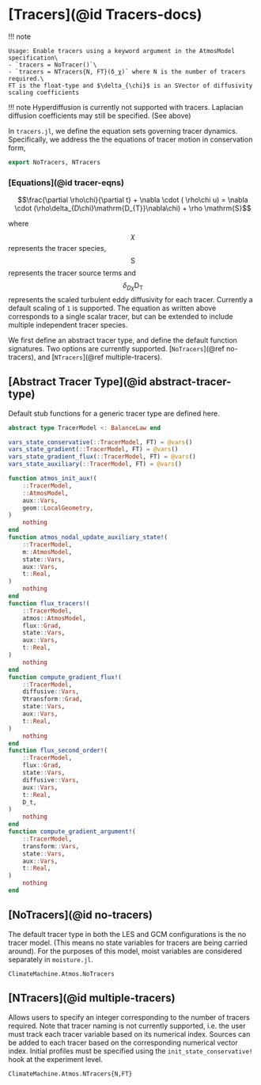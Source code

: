 # [Tracers](@id Tracers-docs)

!!! note

    Usage: Enable tracers using a keyword argument in the AtmosModel
    specification\
    - `tracers = NoTracer()`\
    - `tracers = NTracers{N, FT}(δ_χ)` where N is the number of tracers
    required.\
    FT is the float-type and $\delta_{\chi}$ is an SVector of diffusivity
    scaling coefficients

!!! note
    Hyperdiffusion is currently not supported with tracers. Laplacian
    diffusion coefficients may still be specified. (See above)


In `tracers.jl`, we define the equation sets governing tracer
dynamics. Specifically, we address the the equations of tracer motion in
conservation form,

```julia
export NoTracers, NTracers
```

### [Equations](@id tracer-eqns)
```math
\frac{\partial \rho\chi}{\partial t} +  \nabla \cdot ( \rho\chi u) = \nabla \cdot (\rho\delta_{D\chi}\mathrm{D_{T}}\nabla\chi) + \rho \mathrm{S}
```
where  $$\chi$$ represents the tracer species, $$\mathrm{S}$$ represents
the tracer source terms and $$\delta_{D\chi} \mathrm{D_{T}}$$ represents
the scaled turbulent eddy diffusivity for each tracer.  Currently a default
scaling of `1` is supported.  The equation as written above corresponds to
a single scalar tracer, but can be extended to include multiple independent
tracer species.

We first define an abstract tracer type, and define the default function
signatures. Two options are currently supported. [`NoTracers`](@ref
no-tracers), and [`NTracers`](@ref multiple-tracers).

## [Abstract Tracer Type](@id abstract-tracer-type)

Default stub functions for a generic tracer type are defined here.

```julia
abstract type TracerModel <: BalanceLaw end

vars_state_conservative(::TracerModel, FT) = @vars()
vars_state_gradient(::TracerModel, FT) = @vars()
vars_state_gradient_flux(::TracerModel, FT) = @vars()
vars_state_auxiliary(::TracerModel, FT) = @vars()

function atmos_init_aux!(
    ::TracerModel,
    ::AtmosModel,
    aux::Vars,
    geom::LocalGeometry,
)
    nothing
end
function atmos_nodal_update_auxiliary_state!(
    ::TracerModel,
    m::AtmosModel,
    state::Vars,
    aux::Vars,
    t::Real,
)
    nothing
end
function flux_tracers!(
    ::TracerModel,
    atmos::AtmosModel,
    flux::Grad,
    state::Vars,
    aux::Vars,
    t::Real,
)
    nothing
end
function compute_gradient_flux!(
    ::TracerModel,
    diffusive::Vars,
    ∇transform::Grad,
    state::Vars,
    aux::Vars,
    t::Real,
)
    nothing
end
function flux_second_order!(
    ::TracerModel,
    flux::Grad,
    state::Vars,
    diffusive::Vars,
    aux::Vars,
    t::Real,
    D_t,
)
    nothing
end
function compute_gradient_argument!(
    ::TracerModel,
    transform::Vars,
    state::Vars,
    aux::Vars,
    t::Real,
)
    nothing
end
```

## [NoTracers](@id no-tracers)
The default tracer type in both the LES and GCM configurations is the no
tracer model. (This means no state variables for tracers are being carried
around). For the purposes of this model, moist variables are considered
separately in `moisture.jl`.

```@docs
ClimateMachine.Atmos.NoTracers
```

## [NTracers](@id multiple-tracers)
Allows users to specify an integer corresponding to the number of
tracers required.  Note that tracer naming is not currently supported,
i.e. the user must track each tracer variable based on its numerical
index. Sources can be added to each tracer based on the corresponding
numerical vector index. Initial profiles must be specified using the
`init_state_conservative!` hook at the experiment level.

```@docs
ClimateMachine.Atmos.NTracers{N,FT}
```
